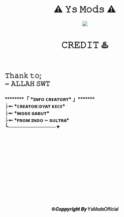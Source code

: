 <!DOCTYPE html>
<html lang="en">
<head>
  <meta charset="UTF-8">
  <meta name="viewport" content="width=device-width, initial-scale=1.0">
  <link rel="stylesheet" href="css/style.css">
</head>
<body>
  <center><h1>⚠️ 𝚈𝚜 𝙼𝚘𝚍𝚜 ⚠️</h1>
<img src="https://i.ibb.co/3YW4F36/b323b0af13f20645569964f9c75b4909.gif" ></img>
<header>
  <h1 class="font">𝙲𝚁𝙴𝙳𝙸𝚃 ♨️</h1></center>
  
  <h2>𝚃𝚑𝚊𝚗𝚔 𝚝𝚘; <br>
~ 𝙰𝙻𝙻𝙰𝙷 𝚂𝚆𝚃</h2>
  
  <h3>
°°°°°°°°「 *ɪɴғᴏ ᴄʀᴇᴀᴛᴏʀᴛ* 」°°°°°°°<br>
├➵ *ᴄʀᴇᴀᴛᴏʀ:ᴅʏᴀᴛ ᴋᴇᴄᴇ*    <br>
├➵ *ᴍᴏᴅᴇ ɢᴀʙᴜᴛ*         <br>
├➵ *ғʀᴏᴍ ɪɴᴅᴏ ~ sᴜʟᴛʀᴀ*   <br>
╰─────────────✦<br>
</h3>
<br><br><br><br><br><br><br><br><br><br><br><br>
<center>
<h4>©𝑪𝒐𝒑𝒑𝒚𝒓𝒊𝒈𝒉𝒕 𝑩𝒚 𝑌𝑠𝑀𝑜𝑑𝑠𝑂𝑓𝑓𝑖𝑐𝑖𝑎𝑙</h4>
</center>
</header>
</body>
</html>

